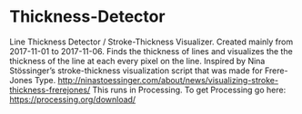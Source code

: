 # Thickness-Detector
Line Thickness Detector / Stroke-Thickness Visualizer. Created mainly from 2017-11-01 to 2017-11-06. Finds the thickness of lines and visualizes the the thickness of the line at each every pixel on the line. Inspired by Nina Stössinger’s stroke-thickness visualization script that was made for Frere-Jones Type. http://ninastoessinger.com/about/news/visualizing-stroke-thickness-frerejones/
This runs in Processing. To get Processing go here: https://processing.org/download/
